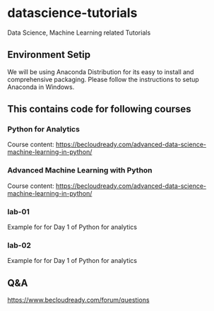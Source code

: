 # datascience-tutorials
Data Science, Machine Learning related Tutorials

## Environment Setip

We will be using Anaconda Distribution for its easy to install and comprehensive packaging. Please follow the instructions to setup Anaconda in Windows.


## This contains code for following courses

### Python for Analytics

Course content: https://becloudready.com/advanced-data-science-machine-learning-in-python/

### Advanced Machine Learning with Python

Course content: https://becloudready.com/advanced-data-science-machine-learning-in-python/

### lab-01

Example for for Day 1 of Python for analytics

### lab-02
Example for for Day 1 of Python for analytics




## Q&A

https://www.becloudready.com/forum/questions

